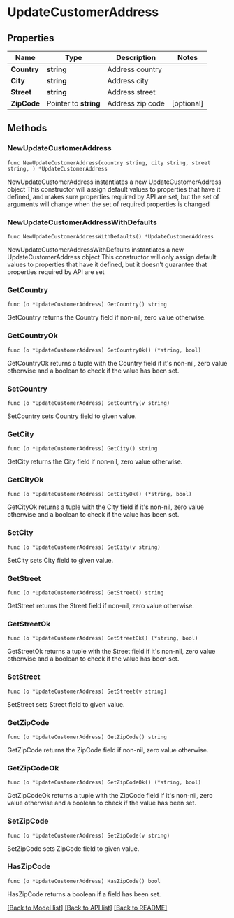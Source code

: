 # UpdateCustomerAddress

## Properties

Name | Type | Description | Notes
------------ | ------------- | ------------- | -------------
**Country** | **string** | Address country | 
**City** | **string** | Address city | 
**Street** | **string** | Address street | 
**ZipCode** | Pointer to **string** | Address zip code | [optional] 

## Methods

### NewUpdateCustomerAddress

`func NewUpdateCustomerAddress(country string, city string, street string, ) *UpdateCustomerAddress`

NewUpdateCustomerAddress instantiates a new UpdateCustomerAddress object
This constructor will assign default values to properties that have it defined,
and makes sure properties required by API are set, but the set of arguments
will change when the set of required properties is changed

### NewUpdateCustomerAddressWithDefaults

`func NewUpdateCustomerAddressWithDefaults() *UpdateCustomerAddress`

NewUpdateCustomerAddressWithDefaults instantiates a new UpdateCustomerAddress object
This constructor will only assign default values to properties that have it defined,
but it doesn't guarantee that properties required by API are set

### GetCountry

`func (o *UpdateCustomerAddress) GetCountry() string`

GetCountry returns the Country field if non-nil, zero value otherwise.

### GetCountryOk

`func (o *UpdateCustomerAddress) GetCountryOk() (*string, bool)`

GetCountryOk returns a tuple with the Country field if it's non-nil, zero value otherwise
and a boolean to check if the value has been set.

### SetCountry

`func (o *UpdateCustomerAddress) SetCountry(v string)`

SetCountry sets Country field to given value.


### GetCity

`func (o *UpdateCustomerAddress) GetCity() string`

GetCity returns the City field if non-nil, zero value otherwise.

### GetCityOk

`func (o *UpdateCustomerAddress) GetCityOk() (*string, bool)`

GetCityOk returns a tuple with the City field if it's non-nil, zero value otherwise
and a boolean to check if the value has been set.

### SetCity

`func (o *UpdateCustomerAddress) SetCity(v string)`

SetCity sets City field to given value.


### GetStreet

`func (o *UpdateCustomerAddress) GetStreet() string`

GetStreet returns the Street field if non-nil, zero value otherwise.

### GetStreetOk

`func (o *UpdateCustomerAddress) GetStreetOk() (*string, bool)`

GetStreetOk returns a tuple with the Street field if it's non-nil, zero value otherwise
and a boolean to check if the value has been set.

### SetStreet

`func (o *UpdateCustomerAddress) SetStreet(v string)`

SetStreet sets Street field to given value.


### GetZipCode

`func (o *UpdateCustomerAddress) GetZipCode() string`

GetZipCode returns the ZipCode field if non-nil, zero value otherwise.

### GetZipCodeOk

`func (o *UpdateCustomerAddress) GetZipCodeOk() (*string, bool)`

GetZipCodeOk returns a tuple with the ZipCode field if it's non-nil, zero value otherwise
and a boolean to check if the value has been set.

### SetZipCode

`func (o *UpdateCustomerAddress) SetZipCode(v string)`

SetZipCode sets ZipCode field to given value.

### HasZipCode

`func (o *UpdateCustomerAddress) HasZipCode() bool`

HasZipCode returns a boolean if a field has been set.


[[Back to Model list]](../README.md#documentation-for-models) [[Back to API list]](../README.md#documentation-for-api-endpoints) [[Back to README]](../README.md)


